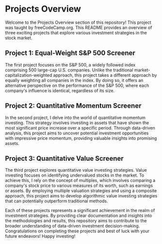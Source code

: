# Projects Overview

Welcome to the Projects Overview section of this repository! This project was taught by freeCodeCamp.org. This README provides an overview of three exciting projects that explore various investment strategies in the stock market.

## Project 1: Equal-Weight S&P 500 Screener

The first project focuses on the S&P 500, a widely followed index comprising 500 large-cap U.S. companies. Unlike the traditional market-capitalization-weighted approach, this project takes a different approach by equally weighting all companies in the index. By doing so, it offers an alternative perspective on the performance of the S&P 500, where each company's influence is identical, regardless of its size.

## Project 2: Quantitative Momentum Screener

In the second project, I delve into the world of quantitative momentum investing. This strategy involves investing in assets that have shown the most significant price increase over a specific period. Through data-driven analysis, this project aims to uncover potential investment opportunities with impressive price momentum, providing valuable insights into promising assets.

## Project 3: Quantitative Value Screener

The third project explores quantitative value investing strategies. Value investing focuses on identifying undervalued stocks in the market. To achieve this, I rely on the concept of multiples, which involves comparing a company's stock price to various measures of its worth, such as earnings or assets. By employing multiple valuation strategies and using a composite approach, this project aims to develop algorithmic value investing strategies that can potentially outperform traditional methods.

Each of these projects represents a significant achievement in the realm of investment strategies. By providing clear documentation and insights into the methodologies and results, this repository aims to contribute to the broader understanding of data-driven investment decision-making. Congratulations on completing these projects and best of luck with your future endeavors! Happy investing!
